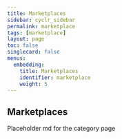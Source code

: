 ```yaml
---
title: Marketplaces
sidebar: cyclr_sidebar
permalink: marketplace
tags: [marketplace]
layout: page
toc: false
singlecard: false
menus:
  embedding:
    title: Marketplaces
    identifier: marketplace
    weight: 5
---
```

## Marketplaces

Placeholder md for the category page


